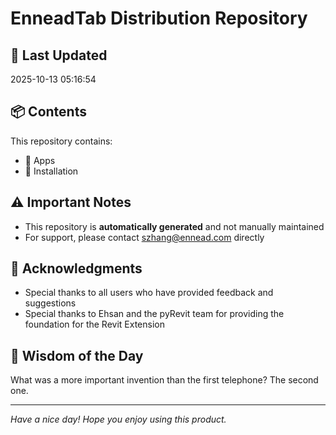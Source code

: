 # EnneadTab Distribution Repository

## 📅 Last Updated
2025-10-13 05:16:54



## 📦 Contents
This repository contains:
- 📂 Apps
- 📂 Installation

## ⚠️ Important Notes
- This repository is **automatically generated** and not manually maintained
- For support, please contact szhang@ennead.com directly

## 🙏 Acknowledgments
- Special thanks to all users who have provided feedback and suggestions
- Special thanks to Ehsan and the pyRevit team for providing the foundation for the Revit Extension

## 💭 Wisdom of the Day
What was a more important invention than the first telephone? The second one.

---
*Have a nice day! Hope you enjoy using this product.*

